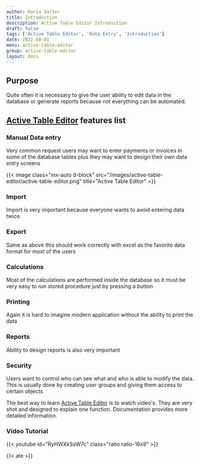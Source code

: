 ```yaml
---
author: Maria Salter
title: Introduction
description: Active Table Editor Introduction
draft: false
tags: ['Active Table Editor', 'Data Entry', 'Introduction']
date: 2022-08-01
menu: active-table-editor
group: active-table-editor
layout: docs
---
```


## Purpose

Quite often it is necessary to give the user ability to edit data in the database or generate reports because not everything can be automated.

## [Active Table Editor](https://www.etl-tools.com/active-table-editor/overview.html) features list

### Manual Data entry

Very common request users may want to enter payments or invoices in some of the database tables plus they may want to design their own data entry screens

{{< image class="mx-auto d-block"  src="/images/active-table-editor/active-table-editor.png" title="Active Table Editor" >}}

### Import

Import is very important because everyone wants to avoid entering data twice.

### Export

Same as above this should work correctly with excel as the favorite data format for most of the users

### Calculations

Most of the calculations are performed inside the database so it must be very easy to run stored procedure just by pressing a button

### Printing

Again it is hard to imagine modern application without the ability to print the data

### Reports

Ability to design reports is also very important

### Security

Users want to control who can see what and who is able to modify the data.
This is usually done by creating user groups and giving them access to certain objects

The best way to learn [Active Table Editor](https://www.etl-tools.com/active-table-editor/overview.html) is to watch video's. They are very shot and designed to explain one function. Documentation provides more detailed information.

### Video Tutorial

{{< youtube id="RyHWXkSsW7c" class="ratio ratio-16x9" >}}

{{< ate >}}
